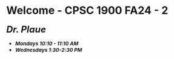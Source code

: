 # Welcome - CPSC 1900 FA24 - 2

</ul>
<p><span style="font-size: 18pt;"><strong><em>Dr. Plaue</em></strong></span></p>
<ul style="list-style-type: disc;">
<li><span style="font-size: 10pt;"><strong><em>Mondays 10:10 - 11:10 AM</em></strong></span></li>
<li><span style="font-size: 10pt;"><strong><em>Wednesdays 1:30-2:30 PM</em></strong></span></li>
</ul>